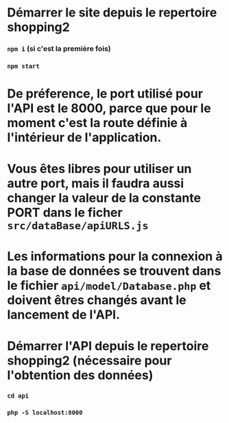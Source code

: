 # Démarrer le site depuis le repertoire shopping2
### `npm i` (si c'est la première fois)
### `npm start`

# De préference, le port utilisé pour l'API est le 8000, parce que pour le moment c'est la route définie à l'intérieur de l'application. 
# Vous êtes libres pour utiliser un autre port, mais il faudra aussi changer la valeur de la constante PORT dans le ficher `src/dataBase/apiURLS.js`

# Les informations pour la connexion à la base de données se trouvent dans le fichier `api/model/Database.php` et doivent êtres changés avant le lancement de l'API. 

# Démarrer l'API depuis le repertoire shopping2 (nécessaire pour l'obtention des données)
### `cd api`
### `php -S localhost:8000`